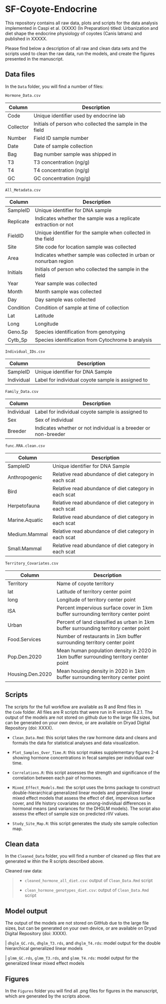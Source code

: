 # SF-Coyote-Endocrine

This repository contains all raw data, plots and scripts for the data analysis implemented in Caspi et al. (XXXX) (In Preparation) titled: Urbanization and diet shape the endocrine physiology of coyotes (Canis latrans) and published in XXXXX.

Please find below a description of all raw and clean data sets and the scripts used to clean the raw data, run the models, and create the figures presented in the manuscript.

## Data files

In the `Data` folder, you will find a number of files:

`Hormone_Data.csv`

| Column    | Description                                              |
|-----------|----------------------------------------------------------|
| Code      | Unique identifier used by endocrine lab                  |
| Collector | Initials of person who collected the sample in the field |
| Number    | Field ID sample number                                   |
| Date      | Date of sample collection                                |
| Bag       | Bag number sample was shipped in                         |
| T3        | T3 concentration (ng/g)                                  |
| T4        | T4 concentration (ng/g)                                  |
| GC        | GC concentration (ng/g)                                  |

`All_Metadata.csv`

| Column    | Description                                                        |
|-----------------|-------------------------------------------------------|
| SampleID  | Unique identifier for DNA sample                                   |
| Replicate | Indicates whether the sample was a replicate extraction or not     |
| FieldID   | Unique identifier for the sample when collected in the field       |
| Site      | Site code for location sample was collected                        |
| Area      | Indicates whether sample was collected in urban or nonurban region |
| Initials  | Initials of person who collected the sample in the field           |
| Year      | Year sample was collected                                          |
| Month     | Month sample was collected                                         |
| Day       | Day sample was collected                                           |
| Condition | Condition of sample at time of collection                          |
| Lat       | Latitude                                                           |
| Long      | Longitude                                                          |
| Geno.Sp   | Species identification from genotyping                             |
| Cytb_Sp   | Species identification from Cytochrome b analysis                  |

`Individual_IDs.csv`

| Column     | Description                                       |
|------------|---------------------------------------------------|
| SampleID   | Unique identifier for DNA Sample                  |
| Individual | Label for individual coyote sample is assigned to |

`Family_Data.csv`

| Column     | Description                                                     |
|-----------------|-------------------------------------------------------|
| Individual | Label for individual coyote sample is assigned to               |
| Sex        | Sex of individual                                               |
| Breeder    | Indicates whether or not individual is a breeder or non-breeder |

`func.RRA.clean.csv`

| Column         | Description                                           |
|----------------|-------------------------------------------------------|
| SampleID       | Unique identifier for DNA Sample                      |
| Anthropogenic  | Relative read abundance of diet category in each scat |
| Bird           | Relative read abundance of diet category in each scat |
| Herpetofauna   | Relative read abundance of diet category in each scat |
| Marine.Aquatic | Relative read abundance of diet category in each scat |
| Medium.Mammal  | Relative read abundance of diet category in each scat |
| Small.Mammal   | Relative read abundance of diet category in each scat |

`Territory_Covariates.csv`

| Column           | Description                                                                            |
|------------------|----------------------------------------------------------------------------------------|
| Territory        | Name of coyote territory                                                               |
| lat              | Latitude of territory center point                                                     |
| long             | Longitude of territory center point                                                    |
| ISA              | Percent impervious surface cover in 1km buffer surrounding territory center point      |
| Urban            | Percent of land classified as urban in 1km buffer surrounding territory center point   |
| Food.Services    | Number of restaurants in 1km buffer surrounding territory center point                 |
| Pop.Den.2020     | Mean human population density in 2020 in 1km buffer surrounding territory center point |
| Housing.Den.2020 | Mean housing density in 2020 in 1km buffer surrounding territory center point          |

## Scripts

The scripts for the full workflow are available as R and Rmd files in the `Code` folder. All files are R scripts that were run in R version 4.2.1. The output of the models are not stored on github due to the large file sizes, but can be generated on your own device, or are available on Dryad Digital Repository (doi: XXXX).

-   `Clean_Data.Rmd`: this script takes the raw hormone data and cleans and formats the data for statistical analyses and data visualization.

-   `Plot_Samples_Over_Time.R`: this script makes supplementary figures 2-4 showing hormone concentrations in fecal samples per individual over time.

-   `Correlations.R`: this script assesses the strength and significance of the correlation between each pair of hormones.

-   `Mixed_Effect_Models.Rmd`: the script uses the brms package to construct double-hierarchical generalized linear models and generalized linear mixed effect models that assess the effect of diet, impervious surface cover, and life history covariates on among-individual differences in hormonal means (and variances for the DHGLM models). The script also assess the effect of sample size on predicted rIIV values.

-   `Study_Site_Map.R`: this script generates the study site sample collection map.

## Clean data

In the `Cleaned_Data` folder, you will find a number of cleaned up files that are generated w ithin the R scripts described above.

Cleaned raw data:

> -   `cleaned_hormone_all_diet.csv`: output of `Clean_Data.Rmd` script
>
> -   `clean_hormone_genotypes_diet.csv`: output of `Clean_Data.Rmd` script

## Model output

The output of the models are not stored on GitHub due to the large file sizes, but can be generated on your own device, or are available on Dryad Digital Repository (doi: XXXX).

| `dhglm_GC.rds`, `dhglm_T3.rds`, and `dhglm_T4.rds`: model output for the double hierarchical generalized linear models

| `glmm_GC.rds`, `glmm_T3.rds`, and `glmm_T4.rds`: model output for the generalized linear mixed effect models

## Figures

In the `Figures` folder you will find all .png files for figures in the manuscript, which are generated by the scripts above.
